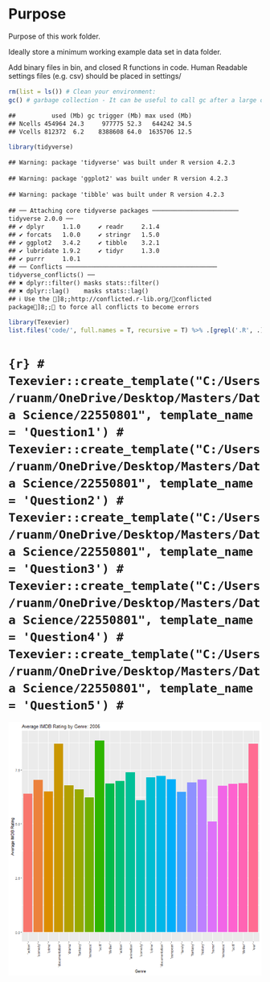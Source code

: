 
# Purpose

Purpose of this work folder.

Ideally store a minimum working example data set in data folder.

Add binary files in bin, and closed R functions in code. Human Readable
settings files (e.g. csv) should be placed in settings/

``` r
rm(list = ls()) # Clean your environment:
gc() # garbage collection - It can be useful to call gc after a large object has been removed, as this may prompt R to return memory to the operating system.
```

    ##          used (Mb) gc trigger (Mb) max used (Mb)
    ## Ncells 454964 24.3     977775 52.3   644242 34.5
    ## Vcells 812372  6.2    8388608 64.0  1635706 12.5

``` r
library(tidyverse)
```

    ## Warning: package 'tidyverse' was built under R version 4.2.3

    ## Warning: package 'ggplot2' was built under R version 4.2.3

    ## Warning: package 'tibble' was built under R version 4.2.3

    ## ── Attaching core tidyverse packages ──────────────────────── tidyverse 2.0.0 ──
    ## ✔ dplyr     1.1.0     ✔ readr     2.1.4
    ## ✔ forcats   1.0.0     ✔ stringr   1.5.0
    ## ✔ ggplot2   3.4.2     ✔ tibble    3.2.1
    ## ✔ lubridate 1.9.2     ✔ tidyr     1.3.0
    ## ✔ purrr     1.0.1     
    ## ── Conflicts ────────────────────────────────────────── tidyverse_conflicts() ──
    ## ✖ dplyr::filter() masks stats::filter()
    ## ✖ dplyr::lag()    masks stats::lag()
    ## ℹ Use the ]8;;http://conflicted.r-lib.org/conflicted package]8;; to force all conflicts to become errors

``` r
library(Texevier)
list.files('code/', full.names = T, recursive = T) %>% .[grepl('.R', .)] %>% as.list() %>% walk(~source(.))
```

# `{r} # Texevier::create_template("C:/Users/ruanm/OneDrive/Desktop/Masters/Data Science/22550801", template_name = 'Question1') # Texevier::create_template("C:/Users/ruanm/OneDrive/Desktop/Masters/Data Science/22550801", template_name = 'Question2') # Texevier::create_template("C:/Users/ruanm/OneDrive/Desktop/Masters/Data Science/22550801", template_name = 'Question3') # Texevier::create_template("C:/Users/ruanm/OneDrive/Desktop/Masters/Data Science/22550801", template_name = 'Question4') # Texevier::create_template("C:/Users/ruanm/OneDrive/Desktop/Masters/Data Science/22550801", template_name = 'Question5') #`

![](RatingByGenre.gif)
